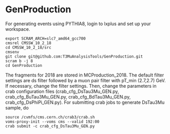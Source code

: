 # GenProduction

For generating events using PYTHIA8, login to lxplus and set up your workspace.
```
export SCRAM_ARCH=slc7_amd64_gcc700
cmsrel CMSSW_10_2_18
cd CMSSW_10_2_18/src
cmsenv
git clone git@github.com:T3MuAnalysisTools/GenProduction.git
scram b -j 8
cd GenProduction
```

The fragments for 2018 are stored in MCProduction_2018. The default filter settings are ds filter followed by a muon pair filter with pT_min (2.7,2.7) GeV. If necessary, change the filter settings. Then, change the parameters in crab configuration files (crab_cfg_DsTau3Mu_GEN.py, crab_cfg_BuTau3Mu_GEN.py, crab_cfg_BdTau3Mu_GEN.py, crab_cfg_DsPhiPi_GEN.py). For submitting crab jobs to generate DsTau3Mu sample, do

```
source /cvmfs/cms.cern.ch/crab3/crab.sh
voms-proxy-init --voms cms --valid 192:00
crab submit -c crab_cfg_DsTau3Mu_GEN.py
```
